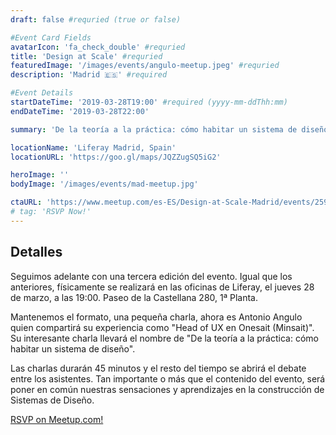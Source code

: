 ```yaml
---
draft: false #requried (true or false)

#Event Card Fields
avatarIcon: 'fa_check_double' #requried
title: 'Design at Scale' #requried
featuredImage: '/images/events/angulo-meetup.jpeg' #requried
description: 'Madrid 🇪🇸' #required

#Event Details
startDateTime: '2019-03-28T19:00' #required (yyyy-mm-ddThh:mm)
endDateTime: '2019-03-28T22:00'

summary: 'De la teoría a la práctica: cómo habitar un sistema de diseño conducido por Antonio Angulo'

locationName: 'Liferay Madrid, Spain'
locationURL: 'https://goo.gl/maps/JQZZugSQ5iG2'

heroImage: ''
bodyImage: '/images/events/mad-meetup.jpg'

ctaURL: 'https://www.meetup.com/es-ES/Design-at-Scale-Madrid/events/259923673/'
# tag: 'RSVP Now!'
---
```


## Detalles

Seguimos adelante con una tercera edición del evento. Igual que los anteriores, físicamente se realizará en las oficinas de Liferay, el jueves 28 de marzo, a las 19:00. Paseo de la Castellana 280, 1ª Planta.

Mantenemos el formato, una pequeña charla, ahora es Antonio Angulo quien compartirá su experiencia como "Head of UX en Onesait (Minsait)". Su interesante charla llevará el nombre de "De la teoría a la práctica: cómo habitar un sistema de diseño".

Las charlas durarán 45 minutos y el resto del tiempo se abrirá el debate entre los asistentes. Tan importante o más que el contenido del evento, será poner en común nuestras sensaciones y aprendizajes en la construcción de Sistemas de Diseño.

[RSVP on Meetup.com!](https://www.meetup.com/es-ES/Design-at-Scale-Madrid/events/259923673/)
